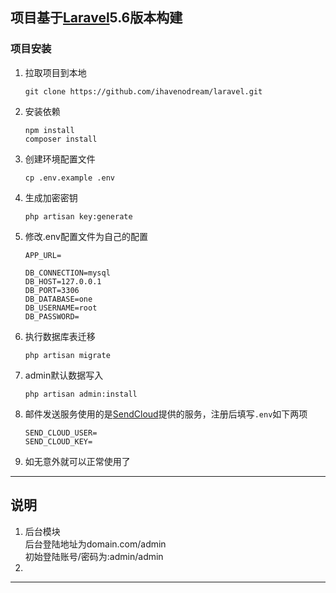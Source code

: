 ## 项目基于[Laravel](https://github.com/laravel/laravel)5.6版本构建

### 项目安装  
1. 拉取项目到本地  
    ```
    git clone https://github.com/ihavenodream/laravel.git
    ```
2. 安装依赖  
    ```
    npm install  
    composer install
    ```
3. 创建环境配置文件  
    ```
    cp .env.example .env
    ```
4. 生成加密密钥  
    ```
    php artisan key:generate
    ```
5. 修改.env配置文件为自己的配置  
    ```
    APP_URL=  

    DB_CONNECTION=mysql  
    DB_HOST=127.0.0.1  
    DB_PORT=3306  
    DB_DATABASE=one  
    DB_USERNAME=root  
    DB_PASSWORD=  
    ```
6. 执行数据库表迁移  
    ```
    php artisan migrate
    ```  
7. admin默认数据写入  
    ```
    php artisan admin:install
    ```
8. 邮件发送服务使用的是[SendCloud](https://sendcloud.sohu.com/)提供的服务，注册后填写`.env`如下两项  
    ```
    SEND_CLOUD_USER=  
    SEND_CLOUD_KEY=  
    ```  
9. 如无意外就可以正常使用了  
***
## 说明
1. 后台模块  
    后台登陆地址为domain.com/admin  
    初始登陆账号/密码为:admin/admin  
2.   
***
